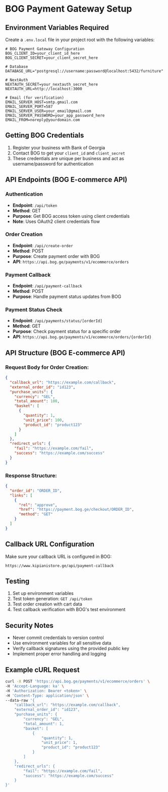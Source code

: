 # BOG Payment Gateway Setup

## Environment Variables Required

Create a `.env.local` file in your project root with the following variables:

```env
# BOG Payment Gateway Configuration
BOG_CLIENT_ID=your_client_id_here
BOG_CLIENT_SECRET=your_client_secret_here

# Database
DATABASE_URL="postgresql://username:password@localhost:5432/furniture"

# NextAuth
NEXTAUTH_SECRET=your_nextauth_secret_here
NEXTAUTH_URL=http://localhost:3000

# Email (for verification)
EMAIL_SERVER_HOST=smtp.gmail.com
EMAIL_SERVER_PORT=587
EMAIL_SERVER_USER=your_email@gmail.com
EMAIL_SERVER_PASSWORD=your_app_password_here
EMAIL_FROM=noreply@yourdomain.com
```

## Getting BOG Credentials

1. Register your business with Bank of Georgia
2. Contact BOG to get your `client_id` and `client_secret`
3. These credentials are unique per business and act as username/password for authentication

## API Endpoints (BOG E-commerce API)

### Authentication
- **Endpoint**: `/api/token`
- **Method**: GET
- **Purpose**: Get BOG access token using client credentials
- **Note**: Uses OAuth2 client credentials flow

### Order Creation
- **Endpoint**: `/api/create-order`
- **Method**: POST
- **Purpose**: Create payment order with BOG
- **API**: `https://api.bog.ge/payments/v1/ecommerce/orders`

### Payment Callback
- **Endpoint**: `/api/payment-callback`
- **Method**: POST
- **Purpose**: Handle payment status updates from BOG

### Payment Status Check
- **Endpoint**: `/api/payments/status/[orderId]`
- **Method**: GET
- **Purpose**: Check payment status for a specific order
- **API**: `https://api.bog.ge/payments/v1/ecommerce/orders/{orderId}`

## API Structure (BOG E-commerce API)

### Request Body for Order Creation:
```json
{
  "callback_url": "https://example.com/callback",
  "external_order_id": "id123",
  "purchase_units": {
    "currency": "GEL",
    "total_amount": 100,
    "basket": [
      {
        "quantity": 1,
        "unit_price": 100,
        "product_id": "product123"
      }
    ]
  },
  "redirect_urls": {
    "fail": "https://example.com/fail",
    "success": "https://example.com/success"
  }
}
```

### Response Structure:
```json
{
  "order_id": "ORDER_ID",
  "links": [
    {
      "rel": "approve",
      "href": "https://payment.bog.ge/checkout/ORDER_ID",
      "method": "GET"
    }
  ]
}
```

## Callback URL Configuration

Make sure your callback URL is configured in BOG:
```
https://www.kipianistore.ge/api/payment-callback
```

## Testing

1. Set up environment variables
2. Test token generation: `GET /api/token`
3. Test order creation with cart data
4. Test callback verification with BOG's test environment

## Security Notes

- Never commit credentials to version control
- Use environment variables for all sensitive data
- Verify callback signatures using the provided public key
- Implement proper error handling and logging

## Example cURL Request

```bash
curl -X POST 'https://api.bog.ge/payments/v1/ecommerce/orders' \
-H 'Accept-Language: ka' \
-H 'Authorization: Bearer <token>' \
-H 'Content-Type: application/json' \
--data-raw '{
    "callback_url": "https://example.com/callback",
    "external_order_id": "id123",
    "purchase_units": {
        "currency": "GEL",
        "total_amount": 1,
        "basket": [
            {
                "quantity": 1,
                "unit_price": 1,
                "product_id": "product123"
            }
        ]
    },
    "redirect_urls": {
        "fail": "https://example.com/fail",
        "success": "https://example.com/success"
    }
}'
``` 